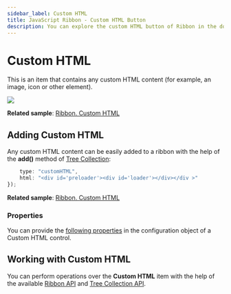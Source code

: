 ```yaml
---
sidebar_label: Custom HTML
title: JavaScript Ribbon - Custom HTML Button 
description: You can explore the custom HTML button of Ribbon in the documentation of the DHTMLX JavaScript UI library. Browse developer guides and API reference, try out code examples and live demos, and download a free 30-day evaluation version of DHTMLX Suite.
---
```


# Custom HTML

This is an item that contains any custom HTML content (for example, an image, icon or other element).

![](../assets/ribbon/custom_html.png)

**Related sample**: [Ribbon. Custom HTML](https://snippet.dhtmlx.com/c0i0q3cu)

## Adding Custom HTML

Any custom HTML content can be easily added to a ribbon with the help of the **add()** method of [Tree Collection](tree_collection.md):

```javascript
	type: "customHTML",
	html: "<div id='preloader'><div id='loader'></div></div >"
});
```

**Related sample**: [Ribbon. Custom HTML](https://snippet.dhtmlx.com/c0i0q3cu)

### Properties

You can provide the [following properties](ribbon/api/api_customhtml_properties.md) in the configuration object of a Custom HTML control.

## Working with Custom HTML

You can perform operations over the **Custom HTML** item with the help of the available [Ribbon API](ribbon/api/api_overview.md) and [Tree Collection API](tree_collection.md).
